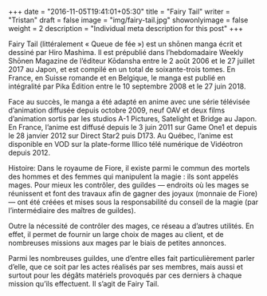 +++
date = "2016-11-05T19:41:01+05:30"
title = "Fairy Tail"
writer = "Tristan"
draft = false
image = "img/fairy-tail.jpg"
showonlyimage = false
weight = 2
description = "Individual meta description for this post"
+++

Fairy Tail (littéralement « Queue de fée ») est un shōnen manga écrit et dessiné par Hiro Mashima. Il est prépublié dans l’hebdomadaire Weekly Shōnen Magazine de l’éditeur Kōdansha entre le 2 août 2006 et le 27 juillet 2017 au Japon, et est compilé en un total de soixante-trois tomes. En France, en Suisse romande et en Belgique, le manga est publié en intégralité par Pika Édition entre le 10 septembre 2008 et le 27 juin 2018.

Face au succès, le manga a été adapté en anime avec une série télévisée d’animation diffusée depuis octobre 2009, neuf OAV et deux films d’animation sortis par les studios A-1 Pictures, Satelight et Bridge au Japon. En France, l’anime est diffusé depuis le 3 juin 2011 sur Game One1 et depuis le 28 janvier 2012 sur Direct Star2 puis D173. Au Québec, l’anime est disponible en VOD sur la plate-forme Illico télé numérique de Vidéotron depuis 2012. 







Histoire: Dans le royaume de Fiore, il existe parmi le commun des mortels des hommes et des femmes qui manipulent la magie : ils sont appelés mages. Pour mieux les contrôler, des guildes — endroits où les mages se réunissent et font des travaux afin de gagner des joyaux (monnaie de Fiore) — ont été créées et mises sous la responsabilité du conseil de la magie (par l’intermédiaire des maîtres de guildes).

Outre la nécessité de contrôler des mages, ce réseau a d’autres utilités. En effet, il permet de fournir un large choix de mages au client, et de nombreuses missions aux mages par le biais de petites annonces.

Parmi les nombreuses guildes, une d’entre elles fait particulièrement parler d’elle, que ce soit par les actes réalisés par ses membres, mais aussi et surtout pour les dégâts matériels provoqués par ces derniers à chaque mission qu’ils effectuent. Il s’agit de Fairy Tail. 